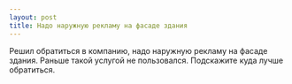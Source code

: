 ```yaml
---
layout: post 
title: Надо наружную рекламу на фасаде здания 
--- 
```

Решил обратиться в компанию, надо наружную рекламу на фасаде здания. Раньше такой услугой не пользовался. Подскажите куда лучше обратиться.